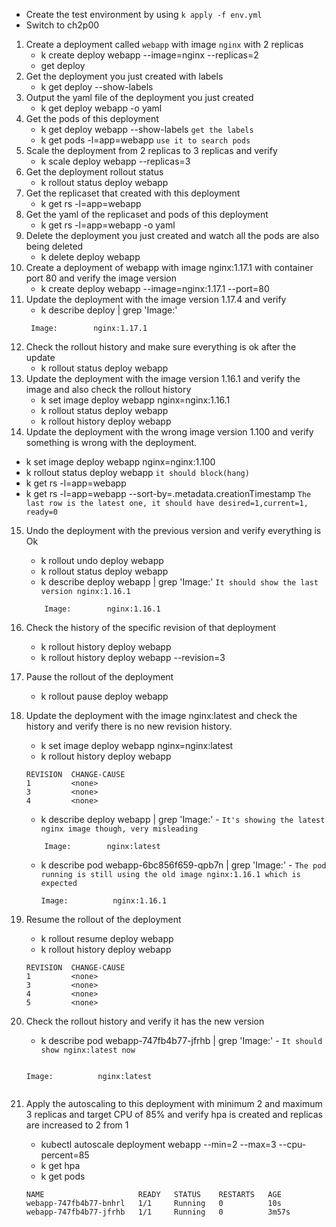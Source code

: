 - Create the test environment by using `k apply -f env.yml`
- Switch to ch2p00

1. Create a deployment called `webapp` with image `nginx` with 2 replicas
    - k create deploy webapp --image=nginx --replicas=2
    - get deploy
2. Get the deployment you just created with labels
    - k get deploy --show-labels
3. Output the yaml file of the deployment you just created
    - k get deploy webapp -o yaml
4. Get the pods of this deployment
    - k get deploy webapp --show-labels `get the labels`
    - k get pods -l=app=webapp `use it to search pods`
5. Scale the deployment from 2 replicas to 3 replicas and verify
    - k scale deploy webapp --replicas=3
6. Get the deployment rollout status
    - k rollout status deploy webapp
7. Get the replicaset that created with this deployment
    - k get rs -l=app=webapp
8. Get the yaml of the replicaset and pods of this deployment
    - k get rs -l=app=webapp -o yaml
9. Delete the deployment you just created and watch all the pods are also being deleted
    - k delete deploy webapp
10. Create a deployment of webapp with image nginx:1.17.1 with container port 80 and verify the image version
    - k create deploy webapp --image=nginx:1.17.1 --port=80
11. Update the deployment with the image version 1.17.4 and verify
    - k describe deploy | grep 'Image:'
    ```
     Image:        nginx:1.17.1
    ```
12. Check the rollout history and make sure everything is ok after the update
    - k rollout status deploy webapp
13. Update the deployment with the image version 1.16.1 and verify the image and also check the rollout history
    - k set image deploy webapp nginx=nginx:1.16.1
    - k rollout status deploy webapp
    - k rollout history deploy webapp
14. Update the deployment with the wrong image version 1.100 and verify something is wrong with the deployment.
  - k set image deploy webapp nginx=nginx:1.100
  - k rollout status deploy webapp `it should block(hang)`
  - k get rs -l=app=webapp
  - k get rs -l=app=webapp --sort-by=.metadata.creationTimestamp `The last row is the latest one, it should have desired=1,current=1, ready=0`
15. Undo the deployment with the previous version and verify everything is Ok
    - k rollout undo deploy webapp
    - k rollout status deploy webapp
    - k describe deploy webapp |  grep 'Image:' `It should show the last version nginx:1.16.1`
    ```
        Image:        nginx:1.16.1
    ```
16. Check the history of the specific revision of that deployment
    - k rollout history deploy webapp
    - k rollout history deploy webapp --revision=3
17. Pause the rollout of the deployment
    - k rollout pause deploy webapp
18. Update the deployment with the image  nginx:latest and check the history and verify there is no new revision history.
    - k set image deploy webapp nginx=nginx:latest
    - k rollout history deploy webapp
    ```
    REVISION  CHANGE-CAUSE
    1         <none>
    3         <none>
    4         <none>
    ```
    -  k describe deploy webapp | grep 'Image:' - `It's showing the latest nginx image though, very misleading`
    ```
        Image:        nginx:latest
    ```
    - k describe pod webapp-6bc856f659-qpb7n | grep 'Image:' - `The pod running is still using the old image nginx:1.16.1 which is expected`
        ```
        Image:          nginx:1.16.1
        ```
    
19. Resume the rollout of the deployment
    - k rollout resume deploy webapp
    - k rollout history deploy webapp
    ```
    REVISION  CHANGE-CAUSE
    1         <none>
    3         <none>
    4         <none>
    5         <none>
20. Check the rollout history and verify it has the new version
    - k describe pod webapp-747fb4b77-jfrhb  | grep 'Image:' - `It should show nginx:latest now`
    ```
    ```
        Image:          nginx:latest
    ```
21. Apply the autoscaling to this deployment with minimum 2 and maximum 3 replicas and target CPU of 85% and verify hpa is created and replicas are increased to 2 from 1
    - kubectl autoscale deployment webapp --min=2 --max=3 --cpu-percent=85
    - k get hpa
    - k get pods
    ```
    NAME                     READY   STATUS    RESTARTS   AGE
    webapp-747fb4b77-bnhrl   1/1     Running   0          10s
    webapp-747fb4b77-jfrhb   1/1     Running   0          3m57s
    ```


